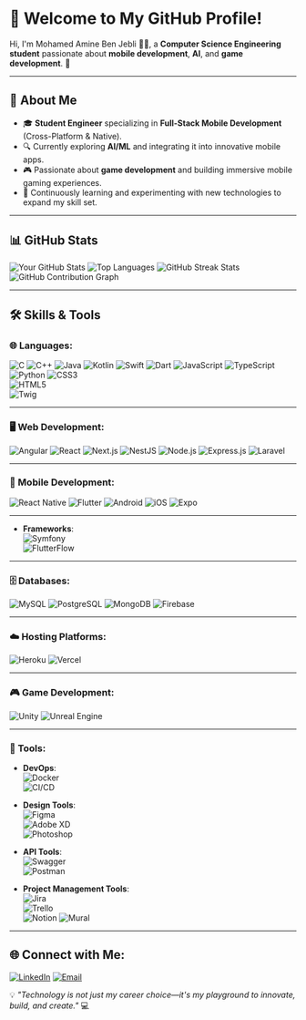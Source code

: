 # 👋 Welcome to My GitHub Profile!

Hi, I'm Mohamed Amine Ben Jebli 👨‍💻, a **Computer Science Engineering student** passionate about **mobile development**, **AI**, and **game development**. 🚀

---

## 🌟 About Me

- 🎓 **Student Engineer** specializing in **Full-Stack Mobile Development** (Cross-Platform & Native).
- 🔍 Currently exploring **AI/ML** and integrating it into innovative mobile apps.
- 🎮 Passionate about **game development** and building immersive mobile gaming experiences.
- 🌱 Continuously learning and experimenting with new technologies to expand my skill set.

---
## 📊 GitHub Stats

![Your GitHub Stats](https://github-readme-stats.vercel.app/api?username=aminebenjebli&show_icons=true&theme=radical)
![Top Languages](https://github-readme-stats.vercel.app/api/top-langs/?username=aminebenjebli&layout=compact&theme=radical)
![GitHub Streak Stats](https://streak-stats.demolab.com?user=aminebenjebli&theme=radical&hide_border=true)
![GitHub Contribution Graph](https://github-readme-activity-graph.cyclic.app/graph?username=aminebenjebli&theme=radical)

---
## 🛠 Skills & Tools

### 🌐 Languages:
![C](https://img.shields.io/badge/-C-00599C?style=flat&logo=c)
![C++](https://img.shields.io/badge/-C++-00599C?style=flat&logo=c%2B%2B)
![Java](https://img.shields.io/badge/-Java-007396?style=flat&logo=java)
![Kotlin](https://img.shields.io/badge/-Kotlin-0095D5?style=flat&logo=kotlin)
![Swift](https://img.shields.io/badge/-Swift-FA7343?style=flat&logo=swift)
![Dart](https://img.shields.io/badge/-Dart-0175C2?style=flat&logo=dart)
![JavaScript](https://img.shields.io/badge/-JavaScript-F7DF1E?style=flat&logo=javascript)
![TypeScript](https://img.shields.io/badge/-TypeScript-007ACC?style=flat&logo=typescript)
![Python](https://img.shields.io/badge/-Python-3776AB?style=flat&logo=python)
![CSS3](https://img.shields.io/badge/-CSS3-1572B6?style=flat&logo=css3&logoColor=white)  
![HTML5](https://img.shields.io/badge/-HTML5-E34F26?style=flat&logo=html5&logoColor=white)  
![Twig](https://img.shields.io/badge/-Twig-339933?style=flat&logo=twig&logoColor=white)

---

### 🖥️ Web Development:
![Angular](https://img.shields.io/badge/-Angular-DD0031?style=flat&logo=angular)
![React](https://img.shields.io/badge/-React-61DAFB?style=flat&logo=react)
![Next.js](https://img.shields.io/badge/-Next.js-000000?style=flat&logo=next.js)
![NestJS](https://img.shields.io/badge/-NestJS-E0234E?style=flat&logo=nestjs)
![Node.js](https://img.shields.io/badge/-Node.js-339933?style=flat&logo=node.js)
![Express.js](https://img.shields.io/badge/-Express.js-000000?style=flat&logo=express)
![Laravel](https://img.shields.io/badge/-Laravel-FF2D20?style=flat&logo=laravel)

---

### 📱 Mobile Development:
![React Native](https://img.shields.io/badge/-React_Native-61DAFB?style=flat&logo=react)
![Flutter](https://img.shields.io/badge/-Flutter-02569B?style=flat&logo=flutter)
![Android](https://img.shields.io/badge/-Android-3DDC84?style=flat&logo=android)
![iOS](https://img.shields.io/badge/-iOS-000000?style=flat&logo=apple)
![Expo](https://img.shields.io/badge/-Expo-000020?style=flat&logo=expo)

---

- **Frameworks**:  
  ![Symfony](https://img.shields.io/badge/-Symfony-000000?style=flat&logo=symfony)  
  ![FlutterFlow](https://img.shields.io/badge/-FlutterFlow-02569B?style=flat&logo=flutter)

---

### 🗄️ Databases:
![MySQL](https://img.shields.io/badge/-MySQL-4479A1?style=flat&logo=mysql)
![PostgreSQL](https://img.shields.io/badge/-PostgreSQL-336791?style=flat&logo=postgresql)
![MongoDB](https://img.shields.io/badge/-MongoDB-47A248?style=flat&logo=mongodb)
![Firebase](https://img.shields.io/badge/-Firebase-FFCA28?style=flat&logo=firebase)

---

### ☁️ Hosting Platforms:
![Heroku](https://img.shields.io/badge/-Heroku-430098?style=flat&logo=heroku)
![Vercel](https://img.shields.io/badge/-Vercel-000000?style=flat&logo=vercel)

---

### 🎮 Game Development:
![Unity](https://img.shields.io/badge/-Unity-000000?style=flat&logo=unity)
![Unreal Engine](https://img.shields.io/badge/-Unreal_Engine-313131?style=flat&logo=unreal-engine)

---

### 🔧 Tools:
- **DevOps**:  
  ![Docker](https://img.shields.io/badge/-Docker-2496ED?style=flat&logo=docker)  
  ![CI/CD](https://img.shields.io/badge/-CI/CD-000000?style=flat&logo=githubactions)

- **Design Tools**:  
  ![Figma](https://img.shields.io/badge/-Figma-F24E1E?style=flat&logo=figma)  
  ![Adobe XD](https://img.shields.io/badge/-Adobe_XD-FF61F6?style=flat&logo=adobe-xd)  
  ![Photoshop](https://img.shields.io/badge/-Adobe_Photoshop-31A8FF?style=flat&logo=adobe-photoshop)

- **API Tools**:  
  ![Swagger](https://img.shields.io/badge/-Swagger-85EA2D?style=flat&logo=swagger)  
  ![Postman](https://img.shields.io/badge/-Postman-FF6C37?style=flat&logo=postman)

- **Project Management Tools**:  
  ![Jira](https://img.shields.io/badge/-Jira-0052CC?style=flat&logo=jira)  
  ![Trello](https://img.shields.io/badge/-Trello-0079BF?style=flat&logo=trello)  
  ![Notion](https://img.shields.io/badge/-Notion-000000?style=flat&logo=notion)
  ![Mural](https://img.shields.io/badge/-Mural-FF3366?style=flat&logo=mural&logoColor=white)



---
## 🌐 Connect with Me:

[![LinkedIn](https://img.shields.io/badge/-LinkedIn-blue?style=flat&logo=linkedin)](https://linkedin.com/in/ben-jebli-amine)
[![Email](https://img.shields.io/badge/-Email-red?style=flat&logo=gmail)](Mohamedamine.benjebli@esprit.tn)

💡 _"Technology is not just my career choice—it's my playground to innovate, build, and create."_ 💻
